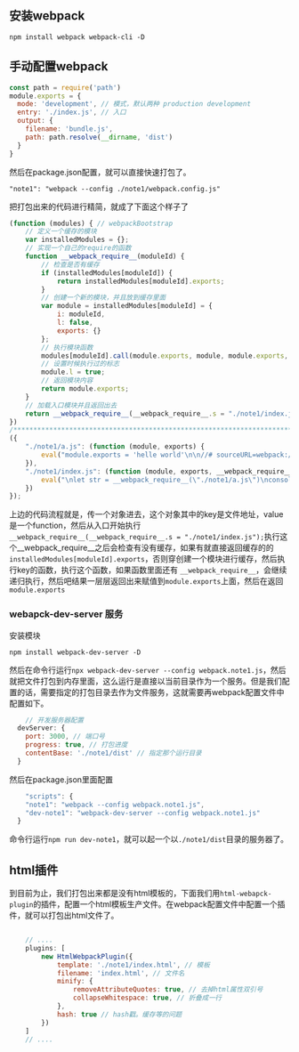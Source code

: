## 安装webpack

`npm install webpack webpack-cli -D`

## 手动配置webpack

````js
const path = require('path')
module.exports = {
  mode: 'development', // 模式，默认两种 production development
  entry: './index.js', // 入口
  output: {
    filename: 'bundle.js',
    path: path.resolve(__dirname, 'dist')
  }
}
````
然后在package.json配置，就可以直接快速打包了。

`"note1": "webpack --config ./note1/webpack.config.js"`

把打包出来的代码进行精简，就成了下面这个样子了

```js
(function (modules) { // webpackBootstrap
	// 定义一个缓存的模块
	var installedModules = {};
	// 实现一个自己的require的函数
	function __webpack_require__(moduleId) {
		// 检查是否有缓存
		if (installedModules[moduleId]) {
			return installedModules[moduleId].exports;
		}
		// 创建一个新的模块，并且放到缓存里面
		var module = installedModules[moduleId] = {
			i: moduleId,
			l: false,
			exports: {}
		};
		// 执行模块函数
		modules[moduleId].call(module.exports, module, module.exports, __webpack_require__);
		// 设置时候执行过的标志
		module.l = true;
		// 返回模块内容
		return module.exports;
	}
	// 加载入口模块并且返回出去
	return __webpack_require__(__webpack_require__.s = "./note1/index.js");
})
/************************************************************************/
({
	"./note1/a.js": (function (module, exports) {
		eval("module.exports = 'helle world'\n\n//# sourceURL=webpack:///./note1/a.js?");
	}),
	"./note1/index.js": (function (module, exports, __webpack_require__) {
		eval("\nlet str = __webpack_require__(\"./note1/a.js\")\nconsole.log(str)\n\n//# sourceURL=webpack:///./note1/index.js?");
	})
});

```

上边的代码流程就是，传一个对象进去，这个对象其中的key是文件地址，value是一个function，然后从入口开始执行`__webpack_require__(__webpack_require__.s = "./note1/index.js");`执行这个__webpack_require__之后会检查有没有缓存，如果有就直接返回缓存的的`installedModules[moduleId].exports`，否则穿创建一个模块进行缓存，然后执行key的函数，执行这个函数，如果函数里面还有 `__webpack_require__`，会继续递归执行，然后吧结果一层层返回出来赋值到`module.exports`上面，然后在返回`module.exports`

### webapck-dev-server 服务

安装模块

`npm install webpack-dev-server -D`

然后在命令行运行`npx webpack-dev-server --config webpack.note1.js`，然后就把文件打包到内存里面，这么运行是直接以当前目录作为一个服务。但是我们配置的话，需要指定的打包目录去作为文件服务，这就需要再webpack配置文件中配置如下。

````js
	// 开发服务器配置
  devServer: {
    port: 3000, // 端口号
    progress: true, // 打包进度
    contentBase: './note1/dist' // 指定那个运行目录
  }
````

然后在package.json里面配置 

````js
	"scripts": {
    "note1": "webpack --config webpack.note1.js",
    "dev-note1": "webpack-dev-server --config webpack.note1.js"
  }
````

命令行运行`npm run dev-note1`，就可以起一个以`./note1/dist`目录的服务器了。

## html插件

到目前为止，我们打包出来都是没有html模板的，下面我们用`html-webapck-plugin`的插件，配置一个html模板生产文件。在webpack配置文件中配置一个插件，就可以打包出html文件了。

````js

	// ....
	plugins: [
		new HtmlWebpackPlugin({
			template: './note1/index.html', // 模板
			filename: 'index.html', // 文件名
			minify: {
				removeAttributeQuotes: true, // 去掉html属性双引号
				collapseWhitespace: true, // 折叠成一行
			},
			hash: true // hash戳。缓存等的问题
		})
	]
	// ....
````
